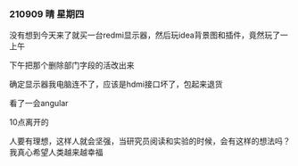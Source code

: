 ### 210909  晴 星期四

没有想到今天来了就买一台redmi显示器，然后玩idea背景图和插件，竟然玩了一上午

下午把那个删除部门字段的活改出来

确定显示器我电脑连不了，应该是hdmi接口坏了，包起来退货

看了一会angular

10点离开的

人要有理想，这样人就会坚强，当研究员阅读和实验的时候，会有这样的想法吗？我真心希望人类越来越幸福



